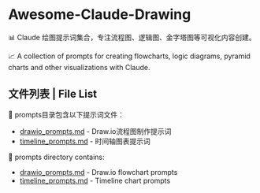# Awesome-Claude-Drawing
📊 Claude 绘图提示词集合，专注流程图、逻辑图、金字塔图等可视化内容创建。

📈 A collection of prompts for creating flowcharts, logic diagrams, pyramid charts and other visualizations with Claude.



## 文件列表 | File List

📁 prompts目录包含以下提示词文件：
- [drawio_prompts.md](./prompts/drawio_prompts.md) - Draw.io流程图制作提示词
- [timeline_prompts.md](./prompts/timeline_prompts.md) - 时间轴图表提示词

📁 prompts directory contains:
- [drawio_prompts.md](./prompts/drawio_prompts.md) - Draw.io flowchart prompts
- [timeline_prompts.md](./prompts/timeline_prompts.md) - Timeline chart prompts


